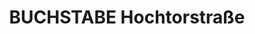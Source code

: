 ---
title: "BUCHSTABE Hochtorstraße"
url: /neustadt-in-holstein/buchstabe-hochtorstrasse/
shop: Bücher
---